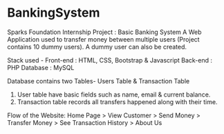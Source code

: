 # BankingSystem

Sparks Foundation Internship Project : Basic Banking System
A Web Application used to transfer money between multiple users (Project contains 10 dummy users). A dummy user can also be created.

Stack used - Front-end : HTML, CSS, Bootstrap & Javascript 
Back-end : PHP
Database : MySQL

Database contains two Tables- Users Table & Transaction Table

1. User table have basic fields such as name, email & current balance.
2. Transaction table records all transfers happened along with their time.

Flow of the Website: Home Page > View Customer > Send Money > Transfer Money > See Transaction History > About Us 
